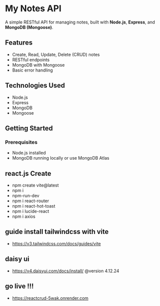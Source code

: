 # My Notes API

A simple RESTful API for managing notes, built with **Node.js**, **Express**, and **MongoDB (Mongoose)**.

## Features

- Create, Read, Update, Delete (CRUD) notes
- RESTful endpoints
- MongoDB with Mongoose
- Basic error handling

## Technologies Used

- Node.js
- Express
- MongoDB
- Mongoose

## Getting Started

### Prerequisites

- Node.js installed
- MongoDB running locally or use MongoDB Atlas

## react.js Create

- npm create vite@latest
- npm i
- npm-run-dev
- npm i react-router
- npm i react-hot-toast
- npm i lucide-react
- npm i axios

## guide install tailwindcss with vite

- https://v3.tailwindcss.com/docs/guides/vite

## daisy ui

- https://v4.daisyui.com/docs/install/ @version 4.12.24

## go live !!! 
- https://reactcrud-5wak.onrender.com
